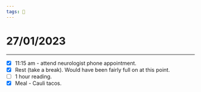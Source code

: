 ```yaml
---
tags: 📆
---
```


# 27/01/2023
---

- [x] 11:15 am - attend neurologist phone appointment.
- [x] Rest (take a break). Would have been fairly full on at this point.
- [ ] 1 hour reading.
- [x] Meal - Cauli tacos.